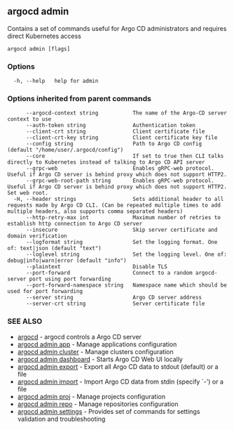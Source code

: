 ## argocd admin

Contains a set of commands useful for Argo CD administrators and requires direct Kubernetes access

```
argocd admin [flags]
```

### Options

```
  -h, --help   help for admin
```

### Options inherited from parent commands

```
      --argocd-context string           The name of the Argo-CD server context to use
      --auth-token string               Authentication token
      --client-crt string               Client certificate file
      --client-crt-key string           Client certificate key file
      --config string                   Path to Argo CD config (default "/home/user/.argocd/config")
      --core                            If set to true then CLI talks directly to Kubernetes instead of talking to Argo CD API server
      --grpc-web                        Enables gRPC-web protocol. Useful if Argo CD server is behind proxy which does not support HTTP2.
      --grpc-web-root-path string       Enables gRPC-web protocol. Useful if Argo CD server is behind proxy which does not support HTTP2. Set web root.
  -H, --header strings                  Sets additional header to all requests made by Argo CD CLI. (Can be repeated multiple times to add multiple headers, also supports comma separated headers)
      --http-retry-max int              Maximum number of retries to establish http connection to Argo CD server
      --insecure                        Skip server certificate and domain verification
      --logformat string                Set the logging format. One of: text|json (default "text")
      --loglevel string                 Set the logging level. One of: debug|info|warn|error (default "info")
      --plaintext                       Disable TLS
      --port-forward                    Connect to a random argocd-server port using port forwarding
      --port-forward-namespace string   Namespace name which should be used for port forwarding
      --server string                   Argo CD server address
      --server-crt string               Server certificate file
```

### SEE ALSO

* [argocd](argocd.md)	 - argocd controls a Argo CD server
* [argocd admin app](argocd_admin_app.md)	 - Manage applications configuration
* [argocd admin cluster](argocd_admin_cluster.md)	 - Manage clusters configuration
* [argocd admin dashboard](argocd_admin_dashboard.md)	 - Starts Argo CD Web UI locally
* [argocd admin export](argocd_admin_export.md)	 - Export all Argo CD data to stdout (default) or a file
* [argocd admin import](argocd_admin_import.md)	 - Import Argo CD data from stdin (specify `-') or a file
* [argocd admin proj](argocd_admin_proj.md)	 - Manage projects configuration
* [argocd admin repo](argocd_admin_repo.md)	 - Manage repositories configuration
* [argocd admin settings](argocd_admin_settings.md)	 - Provides set of commands for settings validation and troubleshooting


